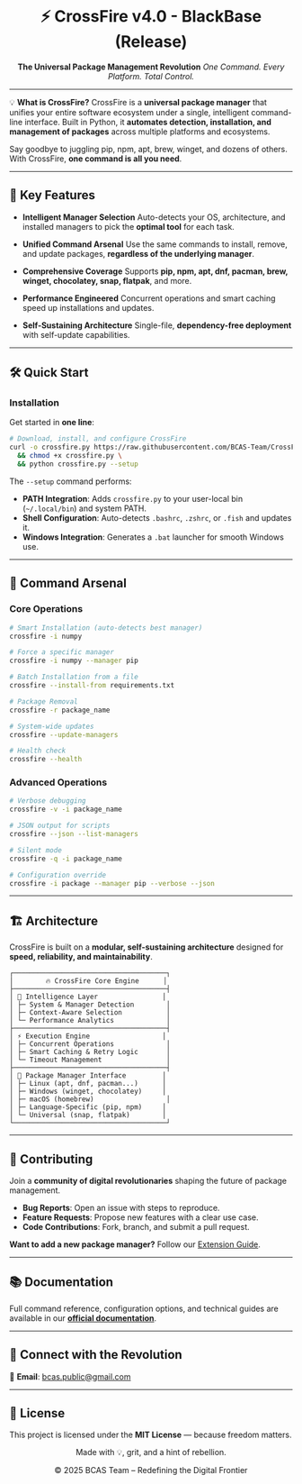 <div align="center">

# ⚡ CrossFire v4.0 - BlackBase (Release)

**The Universal Package Management Revolution**
*One Command. Every Platform. Total Control.*

</div>

---

💡 **What is CrossFire?**
CrossFire is a **universal package manager** that unifies your entire software ecosystem under a single, intelligent command-line interface. Built in Python, it **automates detection, installation, and management of packages** across multiple platforms and ecosystems.

Say goodbye to juggling pip, npm, apt, brew, winget, and dozens of others. With CrossFire, **one command is all you need**.

---

## 🚀 Key Features

* **Intelligent Manager Selection**
  Auto-detects your OS, architecture, and installed managers to pick the **optimal tool** for each task.

* **Unified Command Arsenal**
  Use the same commands to install, remove, and update packages, **regardless of the underlying manager**.

* **Comprehensive Coverage**
  Supports **pip, npm, apt, dnf, pacman, brew, winget, chocolatey, snap, flatpak**, and more.

* **Performance Engineered**
  Concurrent operations and smart caching speed up installations and updates.

* **Self-Sustaining Architecture**
  Single-file, **dependency-free deployment** with self-update capabilities.

---

## 🛠️ Quick Start

### Installation

Get started in **one line**:

```bash
# Download, install, and configure CrossFire
curl -o crossfire.py https://raw.githubusercontent.com/BCAS-Team/CrossFire/main/CrossFireL/crossfire.py \
  && chmod +x crossfire.py \
  && python crossfire.py --setup
```

The `--setup` command performs:

* **PATH Integration**: Adds `crossfire.py` to your user-local bin (`~/.local/bin`) and system PATH.
* **Shell Configuration**: Auto-detects `.bashrc`, `.zshrc`, or `.fish` and updates it.
* **Windows Integration**: Generates a `.bat` launcher for smooth Windows use.

---

## 🎯 Command Arsenal

### Core Operations

```bash
# Smart Installation (auto-detects best manager)
crossfire -i numpy

# Force a specific manager
crossfire -i numpy --manager pip

# Batch Installation from a file
crossfire --install-from requirements.txt

# Package Removal
crossfire -r package_name

# System-wide updates
crossfire --update-managers

# Health check
crossfire --health
```

### Advanced Operations

```bash
# Verbose debugging
crossfire -v -i package_name

# JSON output for scripts
crossfire --json --list-managers

# Silent mode
crossfire -q -i package_name

# Configuration override
crossfire -i package --manager pip --verbose --json
```

---

## 🏗️ Architecture

CrossFire is built on a **modular, self-sustaining architecture** designed for **speed, reliability, and maintainability**.

```
┌──────────────────────────────────────┐
│        🔥 CrossFire Core Engine      │
├──────────────────────────────────────┤
│ 🧠 Intelligence Layer                │
│ ├─ System & Manager Detection        │
│ ├─ Context-Aware Selection           │
│ └─ Performance Analytics             │
├──────────────────────────────────────┤
│ ⚡ Execution Engine                  │
│ ├─ Concurrent Operations             │
│ ├─ Smart Caching & Retry Logic       │
│ └─ Timeout Management                │
├──────────────────────────────────────┤
│ 📡 Package Manager Interface         │
│ ├─ Linux (apt, dnf, pacman...)      │
│ ├─ Windows (winget, chocolatey)     │
│ ├─ macOS (homebrew)                  │
│ ├─ Language-Specific (pip, npm)     │
│ └─ Universal (snap, flatpak)        │
└──────────────────────────────────────┘
```

---

## 🤝 Contributing

Join a **community of digital revolutionaries** shaping the future of package management.

* **Bug Reports**: Open an issue with steps to reproduce.
* **Feature Requests**: Propose new features with a clear use case.
* **Code Contributions**: Fork, branch, and submit a pull request.

**Want to add a new package manager?** Follow our [Extension Guide](https://bcas-team.github.io/Crossfire/).

---

## 📚 Documentation

Full command reference, configuration options, and technical guides are available in our **[official documentation](https://bcas-team.github.io/Crossfire/)**.

---

## 🔗 Connect with the Revolution

📧 **Email**: [bcas.public@gmail.com](mailto:bcas.public@gmail.com)

---

## 📄 License

This project is licensed under the **MIT License** — because freedom matters.

<div align="center">

Made with 💡, grit, and a hint of rebellion.

© 2025 BCAS Team – Redefining the Digital Frontier

</div>
